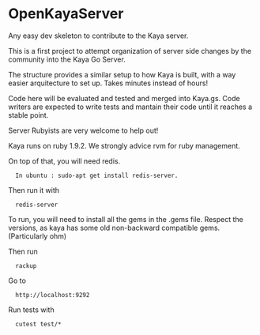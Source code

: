 OpenKayaServer
==============

Any easy dev skeleton to contribute to the Kaya server.

This is a first project to attempt organization of server side changes by the community into the Kaya Go Server.

The structure provides a similar setup to how Kaya is built, with a way easier arquitecture to set up. Takes minutes instead of hours!

Code here will be evaluated and tested and merged into Kaya.gs. Code writers are expected to write tests and mantain their code until it reaches a stable point.

Server Rubyists are very welcome to help out! 

Kaya runs on ruby 1.9.2. We strongly advice rvm for ruby management.

On top of that, you will need redis. 

      In ubuntu : sudo-apt get install redis-server. 

Then run it with

      redis-server

To run, you will need to install all the gems in the .gems file. Respect the versions, as kaya has some old non-backward compatible gems.(Particularly ohm) 


Then run 
  
      rackup

Go to

      http://localhost:9292

Run tests with

      cutest test/*
